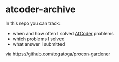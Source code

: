 # atcoder-archive
In this repo you can track:
- when and how often I solved [AtCoder](https://atcoder.jp/?lang=en) problems
- which problems I solved
- what answer I submitted

via https://github.com/togatoga/procon-gardener
